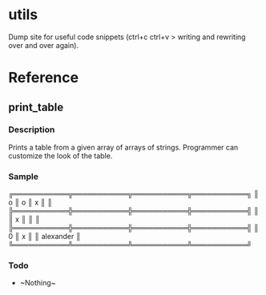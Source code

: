 # utils

Dump site for useful code snippets (ctrl+c ctrl+v > writing and rewriting over and over again).


# Reference

## print_table

### Description

Prints a table from a given array of arrays of strings. Programmer can customize the look of the table.

### Sample

╔═══════════╦═══════════╦═══════════╦═══════════╗
║ o         ║ o         ║ x         ║           ║
╠═══════════╬═══════════╬═══════════╬═══════════╣
║           ║ x         ║           ║           ║
╠═══════════╬═══════════╬═══════════╬═══════════╣
║ 0         ║ x         ║           ║ alexander ║
╚═══════════╩═══════════╩═══════════╩═══════════╝

### Todo
* ~Nothing~